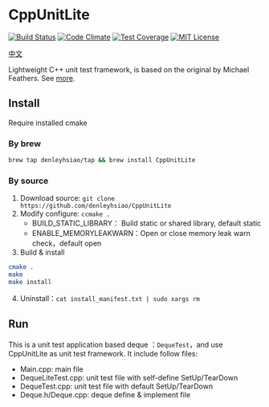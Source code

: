 # CppUnitLite
[![Build Status][travis_image]][travis_url]
[![Code Climate][codeclimate_image]][codeclimate_url]
[![Test Coverage][testcoverage_image]][testcoverage_url]
[![MIT License][license-image]][license-url]

[中文](README_cn.md)

Lightweight C++ unit test framework, is based on the original by Michael Feathers.
See [more](http://c2.com/cgi/wiki?CppUnitLite).

## Install
Require installed cmake
### By brew
```bash
brew tap denleyhsiao/tap && brew install CppUnitLite
```

### By source
1. Download source: `git clone https://github.com/denleyhsiao/CppUnitLite`
2. Modify configure: `ccmake .`
    - BUILD_STATIC_LIBRARY： Build static or shared library, default static
    - ENABLE_MEMORYLEAKWARN：Open or close memory leak warn check，default open
3. Build & install

```bash
cmake .
make
make install
```
4. Uninstall：`cat install_manifest.txt | sudo xargs rm`

## Run
This is a unit test application based deque ：`DequeTest`，and use CppUnitLite as unit test framework. 
It include follow files:
- Main.cpp: main file 
- DequeLiteTest.cpp:  unit test file with self-define SetUp/TearDown
- DequeTest.cpp: unit test file with default SetUp/TearDown
- Deque.h/Deque.cpp: deque define & implement file
    
[travis_image]: https://travis-ci.org/denleyhsiao/CppUnitLite.svg
[travis_url]: https://travis-ci.org/denleyhsiao/CppUnitLite

[codeclimate_image]: https://codeclimate.com/github/denleyhsiao/CppUnitLite/badges/issue_count.svg
[codeclimate_url]: https://codeclimate.com/github/denleyhsiao/CppUnitLite

[testcoverage_image]: https://codeclimate.com/github/denleyhsiao/CppUnitLite/badges/coverage.svg
[testcoverage_url]: https://codeclimate.com/github/denleyhsiao/CppUnitLite

[license-image]: http://img.shields.io/badge/license-MIT-blue.svg?style=flat
[license-url]: LICENSE
